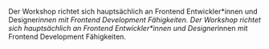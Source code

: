 Der Workshop richtet sich hauptsächlich an Frontend Entwickler\*innen und Designer*innen mit Frontend Development Fähigkeiten.
Der Workshop richtet sich hauptsächlich an Frontend Entwickler\*innen und Designer*innen mit Frontend Development Fähigkeiten.
